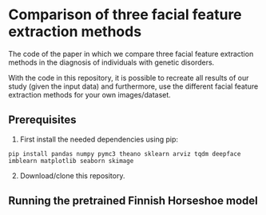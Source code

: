 <h1>Comparison of three facial feature extraction methods</h1>

The code of the paper in which we compare three facial feature extraction methods in the diagnosis of individuals with genetic disorders.

With the code in this repository, it is possible to recreate all results of our study (given the input data) and furthermore, use the different facial feature extraction methods for your own images/dataset.

<h2>Prerequisites</h2>

1) First install the needed dependencies using pip:

```
pip install pandas numpy pymc3 theano sklearn arviz tqdm deepface imblearn matplotlib seaborn skimage
```

2) Download/clone this repository.

<h2>Running the pretrained Finnish Horseshoe model</h2>

